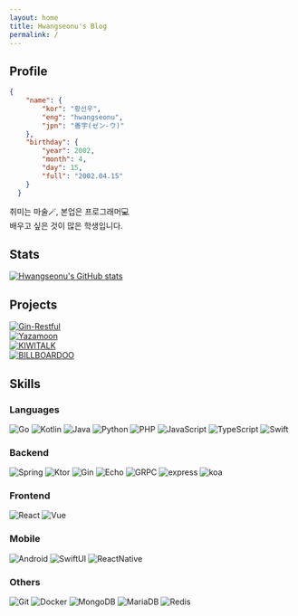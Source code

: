 ```yaml
---
layout: home
title: Hwangseonu's Blog
permalink: /
---
```


## Profile
```json
{
    "name": {
        "kor": "황선우",
        "eng": "hwangseonu",
        "jpn": "善宇(ゼン-ウ)"
    },
    "birthday": {
        "year": 2002,
        "month": 4,
        "day": 15,
        "full": "2002.04.15"
    }
  }
```

취미는 마술🪄, 본업은 프로그래머💻  
배우고 싶은 것이 많은 학생입니다.

## Stats
[![Hwangseonu's GitHub stats](https://github-readme-stats.vercel.app/api?username=hwangseonu&show_icons=true&theme=radical)](https://github.com/hwangseonu)

## Projects

[![Gin-Restful](https://img.shields.io/badge/GinRestful-000?style=for-the-badge&logo=go&logoColor=fff)](https://github.com/hwangseonu/gin-restful)  
[![Yazamoon](https://img.shields.io/badge/YAZAMOON-000?style=for-the-badge&logo=python&logoColor=fff)](https://github.com/hwangseonu/yazamoon)  
[![KIWITALK](https://img.shields.io/badge/KIWITALK-000?style=for-the-badge&logo=JavaScript&logoColor=fff)](https://github.com/KiwiTalk/KiwiTalk)  
[![BILLBOARDOO](https://img.shields.io/badge/BILLBOARDOO-000?style=for-the-badge&logo=React&logoColor=fff)](https://github.com/hwangseonu/libre-billboardoo-frontend)  

## Skills

### Languages
![Go](https://img.shields.io/badge/Go-000?style=for-the-badge&logo=go&logoColor=fff)
![Kotlin](https://img.shields.io/badge/Kotlin-000?style=for-the-badge&logo=kotlin&logoColor=fff)
![Java](https://img.shields.io/badge/Java-000?style=for-the-badge&logo=Java&logoColor=fff)
![Python](https://img.shields.io/badge/Python-000?style=for-the-badge&logo=python&logoColor=fff)
![PHP](https://img.shields.io/badge/Php-000?style=for-the-badge&logo=php&logoColor=fff)
![JavaScript](https://img.shields.io/badge/JavaScript-000?style=for-the-badge&logo=javascript&logoColor=fff)
![TypeScript](https://img.shields.io/badge/TypeScript-000?style=for-the-badge&logo=typescript&logoColor=fff)
![Swift](https://img.shields.io/badge/Swift-000?style=for-the-badge&logo=swift&logoColor=fff)

### Backend
![Spring](https://img.shields.io/badge/Spring-000?style=for-the-badge&logo=spring&logoColor=fff)
![Ktor](https://img.shields.io/badge/Ktor-000?style=for-the-badge&logo=kotlin&logoColor=fff)
![Gin](https://img.shields.io/badge/gin-000?style=for-the-badge&logo=go&logoColor=fff)
![Echo](https://img.shields.io/badge/echo-000?style=for-the-badge&logo=go&logoColor=fff)
![GRPC](https://img.shields.io/badge/gRPC-000?style=for-the-badge&logo=go&logoColor=fff)
![express](https://img.shields.io/badge/express-000?style=for-the-badge&logo=express&logoColor=fff)
![koa](https://img.shields.io/badge/koa-000?style=for-the-badge&logo=koa&logoColor=fff)

### Frontend
![React](https://img.shields.io/badge/React-000?style=for-the-badge&logo=react&logoColor=fff)
![Vue](https://img.shields.io/badge/Vue-000?style=for-the-badge&logo=vuedotjs&logoColor=fff)

### Mobile
![Android](https://img.shields.io/badge/Android-000?style=for-the-badge&logo=android&logoColor=fff)
![SwiftUI](https://img.shields.io/badge/SwiftUI-000?style=for-the-badge&logo=swift&logoColor=fff)
![ReactNative](https://img.shields.io/badge/ReactNative-000?style=for-the-badge&logo=React&logoColor=fff)

### Others
![Git](https://img.shields.io/badge/Git-000?style=for-the-badge&logo=Git&logoColor=fff)
![Docker](https://img.shields.io/badge/Docker-000?style=for-the-badge&logo=Docker&logoColor=fff)
![MongoDB](https://img.shields.io/badge/MongoDB-000?style=for-the-badge&logo=MongoDB&logoColor=fff)
![MariaDB](https://img.shields.io/badge/MariaDB-000?style=for-the-badge&logo=MariaDB&logoColor=fff)
![Redis](https://img.shields.io/badge/Redis-000?style=for-the-badge&logo=Redis&logoColor=fff)

